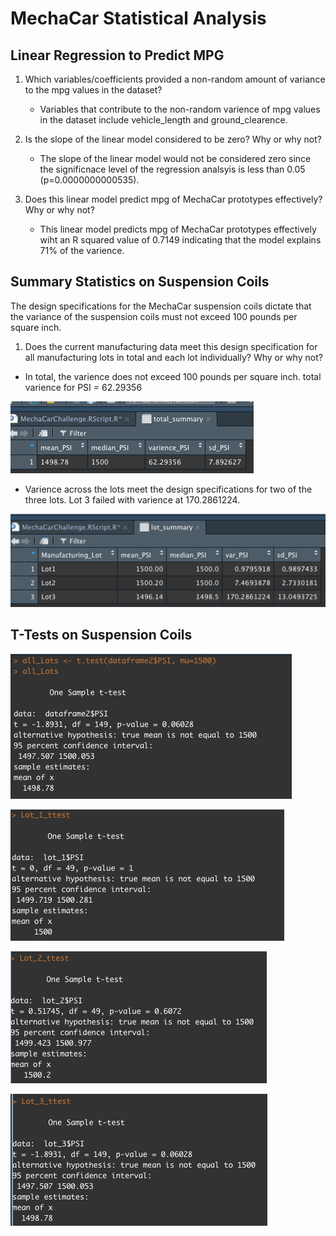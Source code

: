 # MechaCar Statistical Analysis

## Linear Regression to Predict MPG

1. Which variables/coefficients provided a non-random amount of variance to the mpg values in the dataset?

    * Variables that contribute to the non-random varience of mpg values in the dataset include vehicle_length and ground_clearence.

2. Is the slope of the linear model considered to be zero? Why or why not?


    *  The slope of the linear model would not be considered zero since the significnace level of the regression analsyis is less than 0.05 
(p=0.0000000000535). 

3. Does this linear model predict mpg of MechaCar prototypes effectively? Why or why not?

    *  This linear model predicts mpg of MechaCar prototypes effectively wiht an R squared value of 0.7149 indicating that the model explains 71% of the varience. 

## Summary Statistics on Suspension Coils


The design specifications for the MechaCar suspension coils dictate that the variance of the suspension coils must not exceed 100 pounds per square inch. 

1. Does the current manufacturing data meet this design specification for all manufacturing lots in total and each lot individually? Why or why not?
* In total, the varience does not exceed 100 pounds per square inch. total varience for PSI = 62.29356

![Total_Summary](https://raw.githubusercontent.com/asanchez116/MechaCar_Statistical_Analysis/main/Resources/total_summary_screenshot.png)
* Varience across the lots meet the design specifications for two of the three lots. Lot 3 failed with varience at 170.2861224.   

![Lot_Summary](https://raw.githubusercontent.com/asanchez116/MechaCar_Statistical_Analysis/main/Resources/lot_summary_screenshot.png)

## T-Tests on Suspension Coils


![All_Lots_ttest](https://raw.githubusercontent.com/asanchez116/MechaCar_Statistical_Analysis/main/Resources/All_Lots_ttest.png)



![Lot_1_ttest](https://raw.githubusercontent.com/asanchez116/MechaCar_Statistical_Analysis/main/Resources/Lot_1_ttest.png)

![Lot_2_ttest](https://raw.githubusercontent.com/asanchez116/MechaCar_Statistical_Analysis/main/Resources/lot_2_ttest.png)

![Lot_3_ttest](https://raw.githubusercontent.com/asanchez116/MechaCar_Statistical_Analysis/main/Resources/Lot_3_ttest.png)